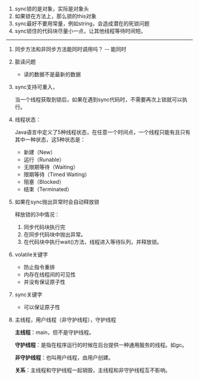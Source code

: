 
1. sync锁的是对象，实际是对象头
2. 如果锁在方法上，那么锁的this对象
3. sync最好不要用常量，例如string，会造成潜在的死锁问题
4. sync锁住的代码块尽量小一点，让其他线程等待时间短。


---

1. 同步方法和非同步方法能同时调用吗？   -- 能同时

2. 脏读问题
 
	- 读的数据不是最新的数据	

3. sync支持可重入，

	当一个线程获取到锁后，如果在遇到sync代码时，不需要再次上锁就可以执行。

4. 线程状态：

	Java语言中定义了5种线程状态，在任意一个时间点，一个线程只能有且只有其中一种状态，这5种状态是：
	
	- 新建（New）
	- 运行（Runable）
	- 无限期等待（Waiting）
	- 限期等待（Timed Waiting）
	- 阻塞（Blocked）
	- 结束（Terminated）



5. 如果在sync抛出异常时会自动释放锁


	释放锁的3中情况：

	1. 同步代码块执行完
	2. 在同步代码块中抛出异常。
	3. 在代码块中执行wait()方法，线程进入等待队列，并释放锁。

6. volatile关键字

	-  防止指令重排
	-  内存在线程间的可见性
	-  并没有保证原子性

7. sync关键字

	- 可以保证原子性

8. 主线程，用户线程（非守护线程），守护线程

	**主线程**：main，但不是守护线程。
	
	**守护线程**：是指在程序运行的时候在后台提供一种通用服务的线程。如gc。
	
	**非守护线程**：也叫用户线程，由用户创建。
	
	**关系**：主线程和守护线程一起销毁，主线程和非守护线程互不影响。
